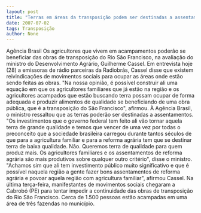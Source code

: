 ```yaml
---
layout: post
title: "Terras em áreas da transposição podem ser destinadas a assentamentos, afirma Cassel "
date: 2007-07-02
tags: Transposição
author: None
---
```

Ag&ecirc;ncia Brasil
Os agricultores que vivem em acampamentos poder&atilde;o se beneficiar das obras de transposi&ccedil;&atilde;o do Rio S&atilde;o Francisco, na avalia&ccedil;&atilde;o do ministro do Desenvolvimento Agr&aacute;rio, Guilherme Cassel. Em entrevista hoje (28) a emissoras de r&aacute;dio parceiras da Radiobr&aacute;s, Cassel disse que existem reivindica&ccedil;&otilde;es de movimentos sociais para ocupar as &aacute;reas onde est&atilde;o sendo feitas as obras.
&quot;Na nossa opini&atilde;o, &eacute; poss&iacute;vel construir ali uma equa&ccedil;&atilde;o em que os agricultores familiares que j&aacute; est&atilde;o na regi&atilde;o e os agricultores acampados que est&atilde;o buscando terra possam ocupar de forma adequada e produzir alimentos de qualidade se beneficiando de uma obra p&uacute;blica, que &eacute; a transposi&ccedil;&atilde;o do S&atilde;o Francisco&quot;, afirmou.
&Agrave; Ag&ecirc;ncia Brasil, o ministro ressaltou que as terras poder&atilde;o ser destinadas a assentamentos. &quot;Os investimentos que o governo federal tem feito ali v&atilde;o tornar aquela terra de grande qualidade e temos que vencer de uma vez por todas o preconceito que a sociedade brasileira carregou durante tantos s&eacute;culos de que para a agricultura familiar e para a reforma agr&aacute;ria tem que se destinar terra de baixa qualidade. N&atilde;o. Queremos terra de qualidade para quem produz mais. Os agricultores familiares e os assentamentos de reforma agr&aacute;ria s&atilde;o mais produtivos sobre qualquer outro crit&eacute;rio&quot;, disse o ministro.
&quot;Achamos sim que ali tem investimento p&uacute;blico muito significativo e que &eacute; poss&iacute;vel naquela regi&atilde;o a gente fazer bons assentamentos de reforma agr&aacute;ria e povoar aquela regi&atilde;o com agricultura familiar&quot;, afirmou Cassel.
Na &uacute;ltima ter&ccedil;a-feira, manifestantes de movimentos sociais chegaram a Cabrob&oacute; (PE) para tentar impedir a continuidade das obras de transposi&ccedil;&atilde;o do Rio S&atilde;o Francisco. Cerca de 1.500 pessoas est&atilde;o acampadas em uma &aacute;rea de tr&ecirc;s fazendas no munic&iacute;pio. 
 